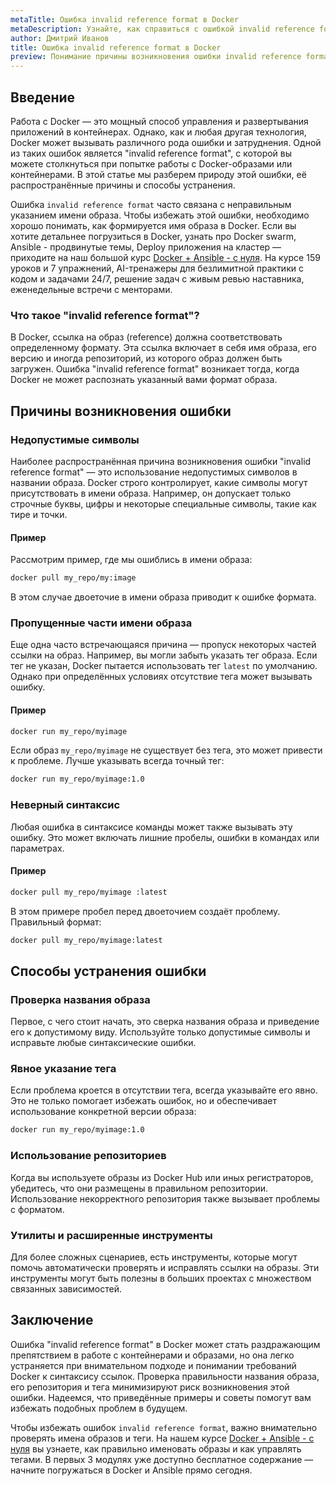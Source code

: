 ```yaml
---
metaTitle: Ошибка invalid reference format в Docker
metaDescription: Узнайте, как справиться с ошибкой invalid reference format в Docker и избежать её в будущем - исследуйте причины и методы решения данной проблемы
author: Дмитрий Иванов
title: Ошибка invalid reference format в Docker
preview: Понимание причины возникновения ошибки invalid reference format в Docker поможет вам эффективнее работать с контейнерами. Примеры и советы помогут устранить эту проблему
---
```


## Введение

Работа с Docker — это мощный способ управления и развертывания приложений в контейнерах. Однако, как и любая другая технология, Docker может вызывать различного рода ошибки и затруднения. Одной из таких ошибок является "invalid reference format", с которой вы можете столкнуться при попытке работы с Docker-образами или контейнерами. В этой статье мы разберем природу этой ошибки, её распространённые причины и способы устранения.

Ошибка `invalid reference format` часто связана с неправильным указанием имени образа. Чтобы избежать этой ошибки, необходимо хорошо понимать, как формируется имя образа в Docker. Если вы хотите детальнее погрузиться в Docker, узнать про Docker swarm, Ansible - продвинутые темы, Deploy приложения на кластер — приходите на наш большой курс [Docker + Ansible - с нуля](https://purpleschool.ru/course/docker?utm_source=knowledgebase&utm_medium=text&utm_campaign=Oshibka_invalid_reference_format_v_Docker). На курсе 159 уроков и 7 упражнений, AI-тренажеры для безлимитной практики с кодом и задачами 24/7, решение задач с живым ревью наставника, еженедельные встречи с менторами.

### Что такое "invalid reference format"?

В Docker, ссылка на образ (reference) должна соответствовать определенному формату. Эта ссылка включает в себя имя образа, его версию и иногда репозиторий, из которого образ должен быть загружен. Ошибка "invalid reference format" возникает тогда, когда Docker не может распознать указанный вами формат образа.

## Причины возникновения ошибки

### Недопустимые символы

Наиболее распространённая причина возникновения ошибки "invalid reference format" — это использование недопустимых символов в названии образа. Docker строго контролирует, какие символы могут присутствовать в имени образа. Например, он допускает только строчные буквы, цифры и некоторые специальные символы, такие как тире и точки.

#### Пример

Рассмотрим пример, где мы ошиблись в имени образа:

```bash
docker pull my_repo/my:image
```

В этом случае двоеточие в имени образа приводит к ошибке формата.

### Пропущенные части имени образа

Еще одна часто встречающаяся причина — пропуск некоторых частей ссылки на образ. Например, вы могли забыть указать тег образа. Если тег не указан, Docker пытается использовать тег `latest` по умолчанию. Однако при определённых условиях отсутствие тега может вызывать ошибку.

#### Пример

```bash
docker run my_repo/myimage
```

Если образ `my_repo/myimage` не существует без тега, это может привести к проблеме. Лучше указывать всегда точный тег:

```bash
docker run my_repo/myimage:1.0
```

### Неверный синтаксис

Любая ошибка в синтаксисе команды может также вызывать эту ошибку. Это может включать лишние пробелы, ошибки в командах или параметрах.

#### Пример

```bash
docker pull my_repo/myimage :latest
```

В этом примере пробел перед двоеточием создаёт проблему. Правильный формат:

```bash
docker pull my_repo/myimage:latest
```

## Способы устранения ошибки

### Проверка названия образа

Первое, с чего стоит начать, это сверка названия образа и приведение его к допустимому виду. Используйте только допустимые символы и исправьте любые синтаксические ошибки.

### Явное указание тега

Если проблема кроется в отсутствии тега, всегда указывайте его явно. Это не только помогает избежать ошибок, но и обеспечивает использование конкретной версии образа:

```bash
docker run my_repo/myimage:1.0
```

### Использование репозиториев

Когда вы используете образы из Docker Hub или иных регистраторов, убедитесь, что они размещены в правильном репозитории. Использование некорректного репозитория также вызывает проблемы с форматом.

### Утилиты и расширенные инструменты

Для более сложных сценариев, есть инструменты, которые могут помочь автоматически проверять и исправлять ссылки на образы. Эти инструменты могут быть полезны в больших проектах с множеством связанных зависимостей.

## Заключение

Ошибка "invalid reference format" в Docker может стать раздражающим препятствием в работе с контейнерами и образами, но она легко устраняется при внимательном подходе и понимании требований Docker к синтаксису ссылок. Проверка правильности названия образа, его репозитория и тега минимизируют риск возникновения этой ошибки. Надеемся, что приведённые примеры и советы помогут вам избежать подобных проблем в будущем.

Чтобы избежать ошибок `invalid reference format`, важно внимательно проверять имена образов и теги. На нашем курсе [Docker + Ansible - с нуля](https://purpleschool.ru/course/docker?utm_source=knowledgebase&utm_medium=text&utm_campaign=Oshibka_invalid_reference_format_v_Docker) вы узнаете, как правильно именовать образы и как управлять тегами. В первых 3 модулях уже доступно бесплатное содержание — начните погружаться в Docker и Ansible прямо сегодня.
